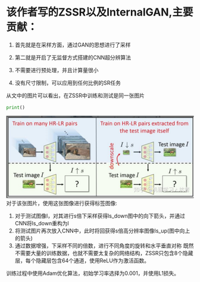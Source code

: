 # 该作者写的ZSSR以及InternalGAN,主要贡献：
1. 首先就是在采样方面，通过GAN的思想进行了采样

2. 第二就是开启了无监督方式搭建的CNN超分辨算法

3. 不需要进行预处理，并且计算量很小

4. 没有尺寸限制，可以应用到任何比例的SR任务

从文中的图片可以看出，在ZSSR中训练和测试是同一张图片

```python
print()
```
![](2019-12-24-10-37-55.png)
对于该张图片，使用这张图像进行获得标签图像:
1. 对于测试图像I，对其进行s倍下采样获得ls_down图中的向下箭头，并通过CNN将ls_down重构为l
2. 将测试图片再次放入CNN中，此时将回获得s倍高分辨率图像ls_up(图中向上的箭头)
3. 通过数据增强，下采样不同的倍数，进行不同角度的旋转和水平垂直对称
既然不需要大量的训练数据，也就不需要太复杂的网络结构，ZSSR只包含8个隐藏层，每个隐藏层包含64个通道，使用ReLU作为激活函数。

训练过程中使用Adam优化算法，初始学习率选择为0.001，并使用L1损失。